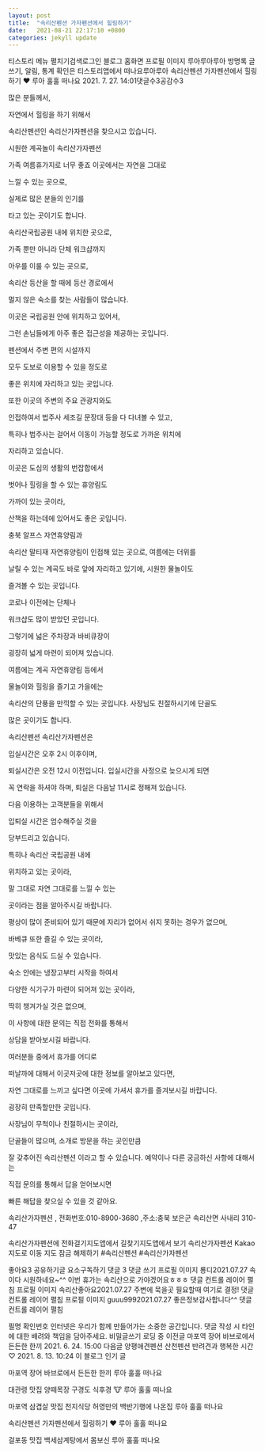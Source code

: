 ```yaml
---
layout: post
title:  "속리산펜션 가자펜션에서 힐링하기"
date:   2021-08-21 22:17:10 +0800
categories: jekyll update
---
```

티스토리 메뉴 펼치기검색로그인
블로그 홈화면
프로필 이미지
루아루아루아
방명록
글쓰기, 알림, 통계 확인은 티스토리앱에서
떠나요루아루아
속리산펜션 가자펜션에서 힐링하기 ♥
루아 훌훌 떠나요
2021. 7. 27. 14:01댓글수3공감수3
 



많은 분들께서,

자연에서 힐링을 하기 위해서 

속리산펜션인
속리산가자펜션을 찾으시고 있습니다.


시원한 계곡놀이 속리산가자펜션 

가족 여름휴가지로 너무 좋죠 
이곳에서는 자연을 그대로

느낄 수 있는 곳으로, 

실제로 많은 분들의 인기를 

타고 있는 곳이기도 합니다. 

 



속리산국립공원 내에 위치한 곳으로,

가족 뿐만 아니라 단체 워크샵까지 

아우를 이룰 수 있는 곳으로, 

속리산 등산을 할 때에 등산 경로에서 

멀지 않은 숙소를 찾는 사람들이 많습니다. 

 



이곳은 국립공원 안에 위치하고 있어서,

그런 손님들에게 아주
좋은 접근성을 제공하는 곳입니다. 

 



펜션에서 주변 편의 시설까지

모두 도보로 이용할 수 있을  정도로 

좋은 위치에 자리하고 있는 곳입니다.

 



또한 이곳의 주변의 주요 관광지와도

인접하여서 법주사 세조길
문장대 등을 다 다녀볼 수 있고, 

특히나 법주사는 걸어서 이동이
가능할 정도로 가까운 위치에 

자리하고 있습니다. 

 



이곳은 도심의 생활의 번잡합에서

벗어나 힐링을 할 수 있는 휴양림도 

가까이 있는 곳이라, 

산책을 하는데에 있어서도
좋은 곳입니다. 

 



충북 알프스 자연휴양림과

속리산 말티재 자연휴양림이 인접해
있는 곳으로, 여름에는 더위를 

날릴 수 있는 계곡도 바로 앞에
자리하고 있기에, 시원한 물놀이도 

즐겨볼 수 있는 곳입니다. 

 



코로나 이전에는 단체나

워크샵도 많이 받았던 곳입니다.



그렇기에 넓은 주차장과 바비큐장이

 굉장히 넓게 마련이 되어져 있습니다. 

 



여름에는 계곡 자연휴양림 등에서

물놀이와 힐링을 즐기고 가을에는 

속리산의 단풍을 만끽할 수 있는 곳입니다. 
사장님도 친절하시기에 단골도 

많은 곳이기도 합니다.

 



속리산펜션 속리산가자펜션은

입실시간은 오후 2시 이후이며, 

퇴실시간은 오전 12시 이전입니다.
입실시간을 사정으로 늦으시게 되면 

꼭 연락을 하셔야 하며,
퇴실은 다음날 11시로 정해져 있습니다.

 



다음 이용하는 고객분들을 위해서

입퇴실 시간은 엄수해주실 것을 

당부드리고 있습니다.

 





특히나 속리산 국립공원 내에

위치하고 있는 곳이라, 

말 그대로 자연 그대로를 느낄 수 있는 

곳이라는 점을 알아주시길 바랍니다.




평상이 많이 준비되어 있기 때문에
자리가 없어서 쉬지 못하는 경우가 없으며,

바베큐 또한 즐길 수 있는 곳이라, 

맛있는 음식도 드실 수 있습니다.

 


숙소 안에는 냉장고부터 시작을 하여서

다양한 식기구가 마련이 되어져 있는 곳이라, 

딱히 챙겨가실 것은 없으며, 

이 사항에 대한 문의는 직접 전화를 통해서 

상담을 받아보시길 바랍니다.

 


여러분들 중에서 휴가를 어디로

떠날까에 대해서 이곳저곳에 대한
정보를 알아보고 있다면, 

자연 그대로를 느끼고 싶다면 이곳에
가셔서 휴가를 즐겨보시길 바랍니다. 

굉장히 만족할만한 곳입니다.

 


사장님이 무척이나 친절하시는 곳이라,

단골들이 많으며, 소개로 방문을 하는 곳인만큼 

잘 갖추어진 속리산펜션 이라고 할 수 있습니다.
예약이나 다른 궁금하신 사항에 대해서는 

직접 문의를 통해서 답을 얻어보시면 

빠른 해답을 찾으실 수 있을 것 같아요.

 

속리산가자펜션
, 전화번호:010-8900-3680
,주소:충북 보은군 속리산면 사내리 310-47

속리산가자펜션에 전화걸기지도앱에서 길찾기지도앱에서 보기
속리산가자펜션
Kakao 지도로 이동
지도 잠금 해제하기
#속리산펜션 #속리산가자펜션

좋아요3
공유하기글 요소구독하기
댓글 3
댓글 쓰기
프로필 이미지
룡디2021.07.27
속이다 시원하네요~^^ 이번 휴가는 속리산으로 가야겠어요ㅎㅎㅎ
댓글 컨트롤 레이어 펼침
프로필 이미지
속리산좋아요2021.07.27
주변에 묵을곳 필요할때 여기로 결정!
댓글 컨트롤 레이어 펼침
프로필 이미지
guuu9992021.07.27
좋은정보감사합니다^^
댓글 컨트롤 레이어 펼침

필명
확인번호
인터넷은 우리가 함께 만들어가는 소중한 공간입니다. 댓글 작성 시 타인에 대한 배려와 책임을 담아주세요.
비밀글쓰기
로딩 중
이전글
마포역 장어 바브로에서 든든한 한끼
2021. 6. 24. 15:00
다음글
양평애견펜션 산천펜션 반려견과 행복한 시간♡
2021. 8. 13. 10:24
이 블로그 인기 글

마포역 장어 바브로에서 든든한 한끼
루아 훌훌 떠나요

대관령 맛집 양떼목장 구경도 식후경 🐮
루아 훌훌 떠나요

마포역 삼겹살 맛집 천지식당 허영만의 백반기행에 나온집
루아 훌훌 떠나요

속리산펜션 가자펜션에서 힐링하기 ♥
루아 훌훌 떠나요

걸포동 맛집 백세삼계탕에서 몸보신
루아 훌훌 떠나요